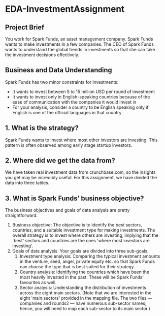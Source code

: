 # EDA-InvestmentAssignment

## Project Brief
You work for Spark Funds, an asset management company. Spark Funds wants to make investments in a few companies. The CEO of Spark Funds wants to understand the global trends in investments so that she can take the investment decisions effectively.

## Business and Data Understanding
Spark Funds has two minor constraints for investments:
- It wants to invest between 5 to 15 million USD per round of investment
- It wants to invest only in English-speaking countries because of the ease of communication with the companies it would invest in
- For your analysis, consider a country to be English speaking only if English is one of the official languages in that country

## 1. What is the strategy?

Spark Funds wants to invest where most other investors are investing. This pattern is often observed among early stage startup investors.

 

## 2. Where did we get the data from? 

We have taken real investment data from crunchbase.com, so the insights you get may be incredibly useful. For this assignment, we have divided the data into three tables.

## 3. What is Spark Funds’ business objective?

The business objectives and goals of data analysis are pretty straightforward.
1. Business objective: The objective is to identify the best sectors, countries, and a suitable investment type for making investments. The overall strategy is to invest where others are investing, implying that the 'best' sectors and countries are the ones 'where most investors are investing'.
2. Goals of data analysis: Your goals are divided into three sub-goals:
   1. Investment type analysis: Comparing the typical investment amounts in the venture, seed, angel, private equity etc. so that Spark Funds can choose the type that is best suited for their strategy.
   2. Country analysis: Identifying the countries which have been the most heavily invested in the past. These will be Spark Funds’ favourites as well.
   3. Sector analysis: Understanding the distribution of investments across the eight main sectors. (Note that we are interested in the eight 'main sectors' provided in the mapping file. The two files — companies and rounds2 — have numerous sub-sector names; hence, you will need to map each sub-sector to its main sector.)


